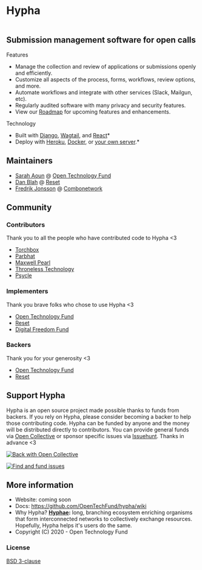 # Hypha

[![<OpenTechFund>](https://circleci.com/gh/OpenTechFund/hypha.svg?style=shield)](https://circleci.com/gh/OpenTechFund/hypha)


## Submission management software for open calls
Features
- Manage the collection and review of applications or submissions openly and efficiently.
- Customize all aspects of the process, forms, workflows, review options, and more.
- Automate workflows and integrate with other services (Slack, Mailgun, etc).
- Regularly audited software with many privacy and security features.
- View our [Roadmap](https://github.com/OpenTechFund/hypha/wiki/Roadmap) for upcoming features and enhancements.

Technology
- Built with [Django](https://www.djangoproject.com/), [Wagtail](https://wagtail.io/), and [React](https://reactjs.org/)*
- Deploy with [Heroku](https://github.com/OpenTechFund/hypha/wiki/Deployment:-Heroku), [Docker](https://github.com/OpenTechFund/hypha/wiki/Deployment:-Docker), or [your own server](https://github.com/OpenTechFund/hypha/wiki/Deployment:-Standalone-App).*

## Maintainers

- [Sarah Aoun](https://github.com/saoun) @ [Open Technology Fund](https://www.opentech.fund/)
- [Dan Blah](https://github.com/danblah) @ [Reset](https://www.reset.tech/)
- [Fredrik Jonsson](https://github.com/frjo) @ [Combonetwork](https://www.combonet.se/)

## Community

### Contributors
Thank you to all the people who have contributed code to Hypha <3

- [Torchbox](https://www.torchbox.com/)
- [Parbhat](https://parbhatpuri.com/)
- [Maxwell Pearl](https://maxwellpearl.com/)
- [Throneless Technology](https://throneless.tech/)
- [Psycle](https://psycle.com/)

### Implementers
Thank you brave folks who chose to use Hypha <3

- [Open Technology Fund](https://www.opentech.fund)
- [Reset](https://www.reset.tech)
- [Digital Freedom Fund](https://digitalfreedomfund.org/)

### Backers
Thank you for your generosity <3

- [Open Technology Fund](https://www.opentech.fund)
- [Reset](https://www.reset.tech)

## Support Hypha

Hypha is an open source project made possible thanks to funds from backers. If you rely on Hypha, please consider becoming a backer to help those contributing code. Hypha can be funded by anyone and the money will be distributed directly to contributors. You can provide general funds via [Open Collective](https://opencollective.com/hypha) or sponsor specific issues via [Issuehunt](https://issuehunt.io/r/OpenTechFund/hypha). Thanks in advance <3

[![Back with Open Collective](https://opencollective.com/hypha/tiers/backer.svg?avatarHeight=75&width=600)](https://opencollective.com/hypha)

[![Find and fund issues](https://issuehunt.io/static/embed/issuehunt-button-v1.svg)](https://issuehunt.io/r/OpenTechFund/hypha)

## More information

* Website: coming soon
* Docs: https://github.com/OpenTechFund/hypha/wiki
* Why Hypha? **[Hyphae](https://en.wikipedia.org/wiki/Mycorrhizal_network):** long, branching ecosystem enriching organisms that form interconnected networks to collectively exchange resources. Hopefully, Hypha helps it's users do the same.
* Copyright (C) 2020 - Open Technology Fund

### License

[BSD 3-clause](./LICENSE)
